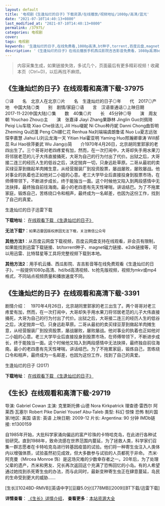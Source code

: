 ```yaml
---
layout: default
title: '电视剧《生逢灿烂的日子》下载资源/在线播放/视频地址/1080p/高清/蓝光'
date: "2021-07-10T14:40:13+0800"
last_modified_at: "2021-07-10T14:40:13+0800"
permalink: /37975/
categories: 电视剧
cover:
tags: 电视剧
keywords: '生逢灿烂的日子,在线免费看,1080p高清,bt种子,torrent,百度云盘,magnet,磁力链,迅雷下载资源'
description: '《生逢灿烂的日子》在线云播放手机西瓜影院吉吉影音免费看，1080p高清bd/hd未删减完整版和tc抢先枪版，mkv/mp4格式，附带bt/torrent种子、magnet/磁力链、百度云盘、网盘资源迅雷下载链接'
---
```


>内容采集生成，如果链接失效，多试几个，页面最后有更多精彩视频！收藏本页（Ctrl+D)，以后再找不麻烦。


## 《生逢灿烂的日子》在线观看和高清下载-37975

◎译　　名　北京人在北京◎片　　名　生逢灿烂的日子◎年　　代　2017◎产　　地　中国大陆◎类　　别　剧情/家庭◎语　　言　汉语普通话◎上映日期　2017-11-22(中国大陆)◎集　　数　40集◎片　　长　45分钟◎导　　演　周友朝 Youchao Zhou◎主　　演　张嘉译 Jiayi Zhang果静林 Jinglin Guo刘佩琦 Peiqi Liu车晓 Xiao Che徐洁儿 Jill Hsu啜妮 Ni Chuo种丹妮 Danni Chong曲哲明 Zheming Qu迟蓬 Peng Chi娜仁花 Renhua Na刘端端虞朗鲁诺 Nuo Lu夏志远张琛李嘉慧 Jiahui Li刘云龙海一天 Yitian Hai霍亚明 Yaming Huo邢瀚卿章涛 Will郝蕊 Rui Hao徐萍姜武 Wu Jiang◎简　　介1970年4月26日，北京胡同里郭家的老四出生了。三个哥哥对老四疼爱有加，然而，在一次打闹中，大哥却失手用水果刀将邻居老范的儿子大伟直接捅死，大哥为自己的行为付出了代价。出狱之后，大哥接二连三的经历人生的低谷之后，决定抛弃一切，只身远赴草原。二哥从最初的卖买绿豆芽到做起羊肉摊生意，从经营服装厂到投资股票，屡战屡败，屡败屡战。他对事业的执着也正如他对二小姐的心意。老三大学毕业后直接投身到股票市场，在师傅带领下，不断进步成长，终于能独当一面。这个时候他又陷入到两段感情中无法抉择，最终独自前往海南。最小的老四患有先天性哮喘，讲话结巴。为了不拖累家庭，锻炼自己，苦练绕口令和相声，最终成为一名邮差，也因为这份工作，找到了自己的真爱。


生逢灿烂的日子迅雷下载

**下载地址**： [在线观看下载 《生逢灿烂的日子》](https://www.993dy.com//vod-detail-id-28261.html) 


**无法下载?**：`如果迅雷因版权原因无法下载，关注微信公众号 `

**其他方法1**：从百度云网盘下载视频，百度云网盘支持在线观看，非会员有限制，如果能找到迅雷下载链接、bt/torrent种子、magnet磁力链接、e2dk链接等，可以用迅雷、比特彗星等工具将完整视频下载到本地。

**其他方法2**：用手机云播、西瓜影院、吉吉影音等在线免费观看《生逢灿烂的日子》，一般提供1080p高清、hd/bd高清视频、tc抢先版视频，视频为mkv或mp4格式，不同站点视频质量和播放速度不同。


## 《生逢灿烂的日子》在线观看和高清下载-3391

剧情介绍：　1970年4月26日，北京胡同里郭家的老三出生了。两个哥哥对老三疼爱有加，然而，在一次打闹中，大哥却失手用水果刀将邻居老范的儿子大伟直接捅死，大哥为自己的行为付出了代价。出狱之后，大哥接二连三的经历人生的低谷之后，决定抛弃一切，只身远赴草原。二哥从最初的卖买绿豆芽到做起羊肉摊生意，从经营服装厂到投资股票，屡战屡败，屡败屡战。他对事业的执着也正如他对二小姐的心意。老三大学毕业后直接投身到股票市场，在师傅带领下，不断进步成长，终于能独当一面。这个时候他又陷入到两段感情中无法抉择，最终独自前往海南。最小的老四患有先天性哮喘，讲话结巴。为了不拖累家庭，锻炼自己，苦练绕口令和相声，最终成为一名邮差，也因为这份工作，找到了自己的真爱。


生逢灿烂的日子 (2017)

**下载地址**： [在线观看下载 《生逢灿烂的日子》](https://www.btbtdy.me/btdy/dy11901.html) 


## 《生长》在线观看和高清下载-29719

导演: Gabriel Cowan 主演: 克里斯托佛·山德 Nora Kirkpatrick 理查德·雷西尔 阿莱西·瓦塞尔 Robert Pike Daniel Yousef Abu-Taleb 类型: 科幻 惊悚 恐怖 制片国家/地区: 美国 语言: 英语 上映日期: 2009-12 片长: Argentina: 90 分钟 IMDb链接: tt1300159

自1985年开始，大批科学家涌向偏远的富产珍珠的卡特哈克岛，在此进行各种试验研究。直到1988年，致命流感在世界范围内蔓延，为了拯救人类，科学家们召集一群志愿者在卡特哈克岛进行转基因疫苗的试验。他们将一种寄生虫注入人类体内以增强体质，试验虽然初见成效，但大多数参与试验的人员都死于非命。 杰米·阿克曼（Mircea Monroe 饰）是这场灾难的少数幸存者之一。20年后，为了处理父辈的遗产，杰米和男友、兄长再次返回这个充满了恐怖回忆的小岛。有的人希望通过她找到杀死寄生虫的办法，而与此同时，最新变种寄生虫正在肆意蔓延，岛民的生命受到更大的威胁……


[生长][1024BD-RMVB][英语中字][豆瓣5.0分][778MB][2009][BT下载/迅雷下载]

**详情查看**： [《生长》详情介绍](/movie/29719/)， **查看更多**：[本站资源大全](/movie/t/all/)

